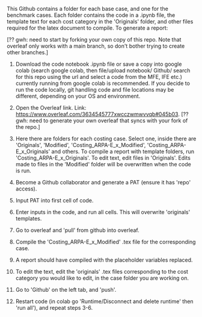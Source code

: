 This Github contains a folder for each base case, and one for the benchmark cases. Each folder contains the code in a .ipynb file, the template text for each cost category in the 'Originals' folder, and other files required for the latex document to compile. To generate a report:

[?? gwh: need to start by forking your own copy of this repo.  Note that overleaf only works with a main branch, so don't bother trying to create other branches.]
1. Download the code notebook .ipynb file or save a copy into google colab (search google colab, then file/upload notebook/ Github/ search for this repo using the url and select a code from the MFE, IFE etc.) currently running from google colab is recommended. If you decide to run the code locally, git handling code and file locations may be different, depending on your OS and environment.
2. Open the Overleaf link. Link: https://www.overleaf.com/3634545777xwcczwmwvvqb#045b03. [?? gwh: need to generate your own overleaf that syncs with your fork of the repo.]
3. Here there are folders for each costing case. Select one, inside there are 'Originals', 'Modified', 'Costing_ARPA-E_x_Modified', 'Costing_ARPA-E_x_Originals' and others. To compile a report with template folders, run 'Costing_ARPA-E_x_Originals'. To edit text, edit files in 'Originals'. Edits made to files in the 'Modified' folder will be overwritten when the code is run.
4. Become a Github collaborator and generate a PAT (ensure it has 'repo' access).
5. Input PAT into first cell of code.
6. Enter inputs in the code, and run all cells. This will overwrite 'originals' templates.
7. Go to overleaf and 'pull' from github into overleaf.
8. Compile the 'Costing_ARPA-E_x_Modified' .tex file for the corresponding case.
9. A report should have compiled with the placeholder variables replaced.

10. To edit the text, edit the 'originals' .tex files corresponding to the cost category you would like to edit, in the case folder you are working on.
11. Go to 'Github' on the left tab, and 'push'.
12. Restart code (in colab go 'Runtime/Disconnect and delete runtime' then 'run all'), and repeat steps 3-6.

